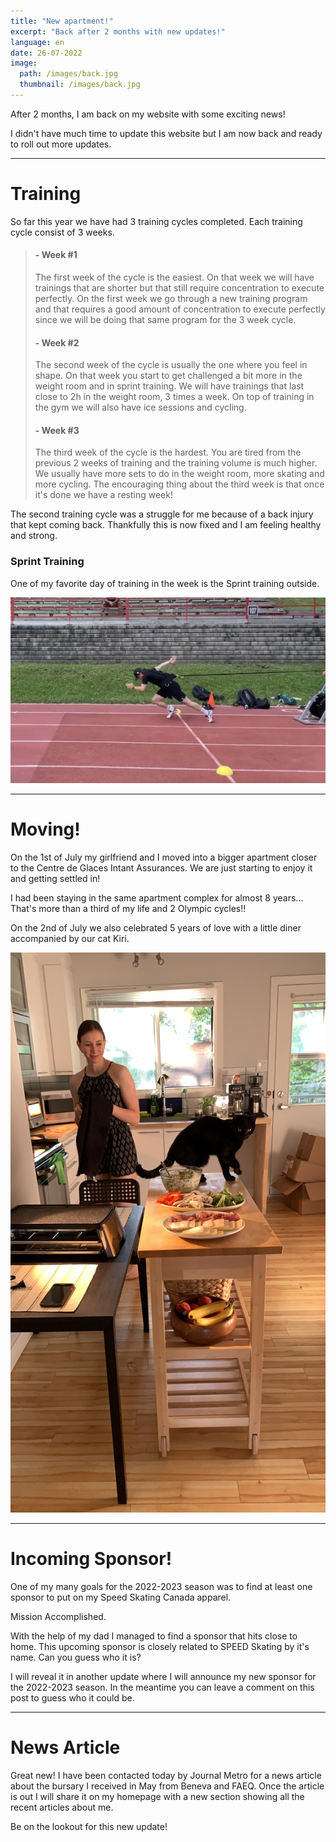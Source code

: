 ```yaml
---
title: "New apartment!"
excerpt: "Back after 2 months with new updates!"
language: en
date: 26-07-2022
image:
  path: /images/back.jpg
  thumbnail: /images/back.jpg
---
```


After 2 months, I am back on my website with some exciting news! 

I didn't have much time to update this website but I am now back and ready to roll out more updates.

---
# Training

So far this year we have had 3 training cycles completed. Each training cycle consist of 3 weeks. 

> #### - Week #1
> The first week of the cycle is the easiest. On that week we will have trainings that are shorter but that still require concentration to execute perfectly. On the first week we go through a new training program and that requires a good amount of concentration to execute perfectly since we will be doing that same program for the 3 week cycle. 
> #### - Week #2
> The second week of the cycle is usually the one where you feel in shape. On that week you start to get challenged a bit more in the weight room and in sprint training. We will have trainings that last close to 2h in the weight room, 3 times a week. On top of training in the gym we will also have ice sessions and cycling.
> #### - Week #3
> The third week of the cycle is the hardest. You are tired from the previous 2 weeks of training and the training volume is much higher. We usually have more sets to do in the weight room, more skating and more cycling. The encouraging thing about the third week is that once it's done we have a resting week! 

The second training cycle was a struggle for me because of a back injury that kept coming back. Thankfully this is now fixed and I am feeling healthy and strong. 


### Sprint Training

One of my favorite day of training in the week is the Sprint training outside. 


![Sprint Training](/images/sprints.jpg)  

---
# Moving! 

On the 1st of July my girlfriend and I moved into a bigger apartment closer to the Centre de Glaces Intant Assurances. We are just starting to enjoy it and getting settled in! 

I had been staying in the same apartment complex for almost 8 years... That's more than a third of my life and 2 Olympic cycles!! 

On the 2nd of July we also celebrated 5 years of love with a little diner accompanied by our cat Kiri.

![Diner](/images/diner.JPG) 

---
# Incoming Sponsor!

One of my many goals for the 2022-2023 season was to find at least one sponsor to put on my Speed Skating Canada apparel. 

Mission Accomplished. 

With the help of my dad I managed to find a sponsor that hits close to home. This upcoming sponsor is closely related to SPEED Skating by it's name. Can you guess who it is? 

I will reveal it in another update where I will announce my new sponsor for the 2022-2023 season. In the meantime you can leave a comment on this post to guess who it could be.

---
# News Article

Great new! I have been contacted today by Journal Metro for a news article about the bursary I received in May from Beneva and FAEQ. Once the article is out I will share it on my homepage with a new section showing all the recent articles about me.

Be on the lookout for this new update!

